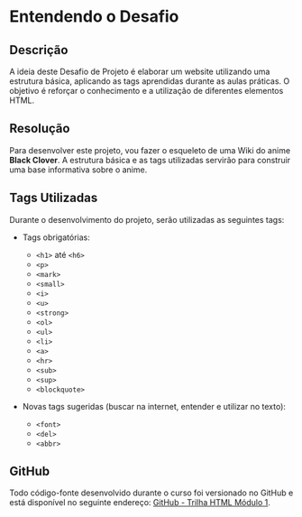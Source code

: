 # Entendendo o Desafio

## Descrição

A ideia deste Desafio de Projeto é elaborar um website utilizando uma estrutura básica, aplicando as tags aprendidas durante as aulas práticas. O objetivo é reforçar o conhecimento e a utilização de diferentes elementos HTML.

## Resolução

Para desenvolver este projeto, vou fazer o esqueleto de uma Wiki do anime **Black Clover**. A estrutura básica e as tags utilizadas servirão para construir uma base informativa sobre o anime.

## Tags Utilizadas

Durante o desenvolvimento do projeto, serão utilizadas as seguintes tags:

- Tags obrigatórias:
  - `<h1>` até `<h6>`
  - `<p>`
  - `<mark>`
  - `<small>`
  - `<i>`
  - `<u>`
  - `<strong>`
  - `<ol>`
  - `<ul>`
  - `<li>`
  - `<a>`
  - `<hr>`
  - `<sub>`
  - `<sup>`
  - `<blockquote>`

- Novas tags sugeridas (buscar na internet, entender e utilizar no texto):
  - `<font>`
  - `<del>`
  - `<abbr>`

## GitHub

Todo código-fonte desenvolvido durante o curso foi versionado no GitHub e está disponível no seguinte endereço: [GitHub - Trilha HTML Módulo 1](https://github.com/digitalinnovationone/trilha-html-modulo-1).

